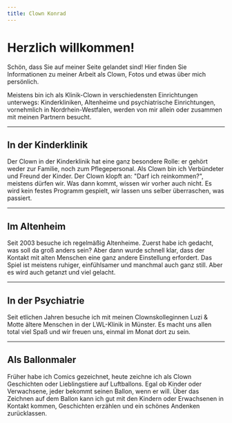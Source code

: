 ```yaml
---
title: Clown Konrad
---
```


# Herzlich willkommen!

Schön, dass Sie auf meiner Seite gelandet sind! Hier finden Sie Informationen zu meiner Arbeit als Clown, Fotos und etwas über mich persönlich.

Meistens bin ich als Klinik-Clown in verschiedensten Einrichtungen unterwegs: Kinderkliniken, Altenheime und psychiatrische Einrichtungen, vornehmlich in Nordrhein-Westfalen, werden von mir allein oder zusammen mit meinen Partnern besucht.

---

## In der Kinderklinik

Der Clown in der Kinderklinik hat eine ganz besondere Rolle: er gehört weder zur Familie, noch zum Pflegepersonal. Als Clown bin ich Verbündeter und Freund der Kinder. Der Clown klopft an: "Darf ich reinkommen?", meistens dürfen wir. Was dann kommt, wissen wir vorher auch nicht. Es wird kein festes Programm gespielt, wir lassen uns selber überraschen, was passiert.

---

## Im Altenheim

Seit 2003 besuche ich regelmäßig Altenheime. Zuerst habe ich gedacht, was soll da groß anders sein? Aber dann wurde schnell klar, dass der Kontakt mit alten Menschen eine ganz andere Einstellung erfordert. Das Spiel ist meistens ruhiger, einfühlsamer und manchmal auch ganz still. Aber es wird auch getanzt und viel gelacht.

---

## In der Psychiatrie

Seit etlichen Jahren besuche ich mit meinen Clownskolleginnen Luzi & Motte ältere Menschen in der LWL-Klinik in Münster. Es macht uns allen total viel Spaß und wir freuen uns, einmal im Monat dort zu sein.

---

## Als Ballonmaler

Früher habe ich Comics gezeichnet, heute zeichne ich als Clown Geschichten oder Lieblingstiere auf Luftballons. Egal ob Kinder oder Verwachsene, jeder bekommt seinen Ballon, wenn er will. Über das Zeichnen auf dem Ballon kann ich gut mit den Kindern oder Erwachsenen in Kontakt kommen, Geschichten erzählen und ein schönes Andenken zurücklassen.
